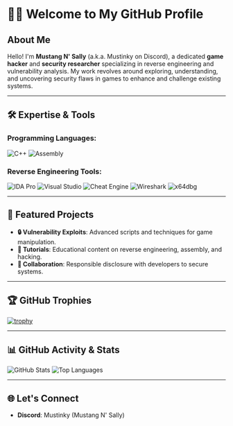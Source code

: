 # 🕵️‍♂️ Welcome to My GitHub Profile

## About Me
Hello! I'm **Mustang N' Sally** (a.k.a. Mustinky on Discord), a dedicated **game hacker** and **security researcher** specializing in reverse engineering and vulnerability analysis. My work revolves around exploring, understanding, and uncovering security flaws in games to enhance and challenge existing systems.

---

## 🛠️ Expertise & Tools

### Programming Languages:
![C++](https://img.shields.io/badge/C%2B%2B-00599C?style=for-the-badge&logo=cplusplus&logoColor=white)
![Assembly](https://img.shields.io/badge/Assembly-525252?style=for-the-badge&logo=amd&logoColor=white)

### Reverse Engineering Tools:
![IDA Pro](https://img.shields.io/badge/IDA%20Pro-2C2C2C?style=for-the-badge&logo=data:image/svg+xml;base64,[base64_encoded_logo_here]&logoColor=white)
![Visual Studio](https://img.shields.io/badge/Visual%20Studio-5C2D91?style=for-the-badge&logo=visualstudio&logoColor=white)
![Cheat Engine](https://img.shields.io/badge/Cheat%20Engine-3776AB?style=for-the-badge&logo=cheatengine&logoColor=white)
![Wireshark](https://img.shields.io/badge/Wireshark-1679A7?style=for-the-badge&logo=wireshark&logoColor=white)
![x64dbg](https://img.shields.io/badge/x64dbg-4A90E2?style=for-the-badge)

---

## 📂 Featured Projects
- **🔒 Vulnerability Exploits**: Advanced scripts and techniques for game manipulation.
- **📜 Tutorials**: Educational content on reverse engineering, assembly, and hacking.
- **🤝 Collaboration**: Responsible disclosure with developers to secure systems.

---

## 🏆 GitHub Trophies
[![trophy](https://github-profile-trophy.vercel.app/?username=YourUsername&theme=darkhub&no-frame=true&margin-w=15&margin-h=15)](https://github.com/ryo-ma/github-profile-trophy)

---

## 📊 GitHub Activity & Stats

![GitHub Stats](https://github-readme-stats.vercel.app/api?username=YourUsername&show_icons=true&theme=dark)
![Top Languages](https://github-readme-stats.vercel.app/api/top-langs/?username=YourUsername&layout=compact&theme=dark)

---

## 🌐 Let's Connect

- **Discord**: Mustinky (Mustang N' Sally)
